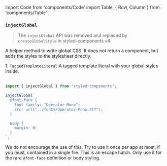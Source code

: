 import Code from 'components/Code'
import Table, { Row, Column } from 'components/Table'

### `injectGlobal`

> The `injectGlobal` API was removed and replaced by `createGlobalStyle` in styled-components v4.

A helper method to write global CSS. It does not return a component, but adds the styles to
the stylesheet directly.

<Table head={['Arguments', 'Description']}>
  <Row>
    <Column>
      1. <Code>TaggedTemplateLiteral</Code>
    </Column>
    <Column>
      A tagged template literal with your global styles inside.
    </Column>
  </Row>
</Table>

```jsx
import { injectGlobal } from "styled-components";

injectGlobal`
  @font-face {
    font-family: "Operator Mono";
    src: url("../fonts/Operator-Mono.ttf");
  }

  body {
    margin: 0;
  }
`;
```

We do not encourage the use of this. Try to use it once per app at most, if you
must, contained in a single file. This is an escape hatch. Only use it for the
rare `@font-face` definition or body styling.
